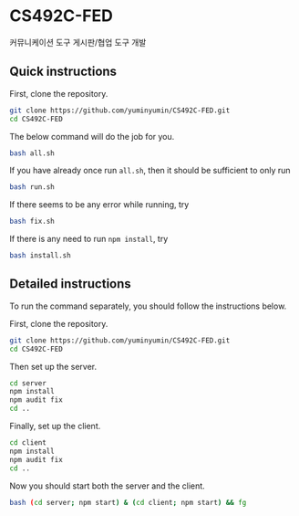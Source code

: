 # CS492C-FED
커뮤니케이션 도구 게시판/협업 도구 개발

## Quick instructions

First, clone the repository.
```bash
git clone https://github.com/yuminyumin/CS492C-FED.git
cd CS492C-FED
```

The below command will do the job for you.
```bash
bash all.sh
```

If you have already once run `all.sh`,
then it should be sufficient to only run
```bash
bash run.sh
```

If there seems to be any error while running, try
```bash
bash fix.sh
```

If there is any need to run `npm install`, try
```bash
bash install.sh
```

## Detailed instructions

To run the command separately, you should follow the instructions below.

First, clone the repository.
```bash
git clone https://github.com/yuminyumin/CS492C-FED.git
cd CS492C-FED
```

Then set up the server.
```bash
cd server
npm install
npm audit fix
cd ..
```

Finally, set up the client.
```bash
cd client
npm install
npm audit fix
cd ..
```

Now you should start both the server and the client.
```bash
bash (cd server; npm start) & (cd client; npm start) && fg
```

